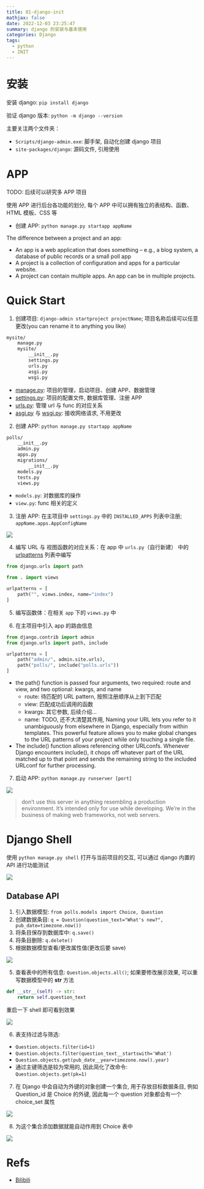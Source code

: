 ```yaml
---
title: 01-django-init
mathjax: false
date: 2022-12-03 23:25:47
summary: django 的安装与基本使用
categories: Django
tags:
  - python
  - INIT
---
```


# 安装

安装 django: `pip install django`

验证 django 版本: `python -m django --version`

主要关注两个文件夹：
- `Scripts/django-admin.exe`: 脚手架, 自动化创建 django 项目
- `site-packages/django`: 源码文件, 引用使用

# APP

TODO: 后续可以研究多 APP 项目

使用 APP 进行后台各功能的划分, 每个 APP 中可以拥有独立的表结构、函数、HTML 模板、CSS 等
- 创建 APP: `python manage.py startapp appName`

The difference between a project and an app:
- An app is a web application that does something – e.g., a blog system, a database of public records or a small poll app
- A project is a collection of configuration and apps for a particular website. 
- A project can contain multiple apps. An app can be in multiple projects.

# Quick Start

1. 创建项目: `django-admin startproject projectName`; 项目名称后续可以任意更改(you can rename it to anything you like)

```html
mysite/
    manage.py
    mysite/
        __init__.py
        settings.py
        urls.py
        asgi.py
        wsgi.py
```

- [manage.py](https://docs.djangoproject.com/en/4.1/ref/django-admin/): 项目的管理，启动项目、创建 APP、数据管理
- [settings.py](https://docs.djangoproject.com/en/4.1/topics/settings/): 项目的配置文件, 数据库管理、注册 APP
- [urls.py](https://docs.djangoproject.com/en/4.1/topics/http/urls/): 管理 url 与 func 的对应关系
- [asgi.py](https://docs.djangoproject.com/en/4.1/howto/deployment/asgi/) 与 [wsgi.py](https://docs.djangoproject.com/en/4.1/howto/deployment/wsgi/): 接收网络请求, 不用更改

2. 创建 APP: `python manage.py startapp appName`

```html
polls/
    __init__.py
    admin.py
    apps.py
    migrations/
        __init__.py
    models.py
    tests.py
    views.py
```

- `models.py`: 对数据库的操作
- `view.py`: func 相关的定义

3. 注册 APP: 在主项目中 `settings.py` 中的 `INSTALLED_APPS` 列表中注册; `appName.apps.AppConfigName`

![](https://raw.githubusercontent.com/Coming98/pictures/main/202212071742844.png)

4. 编写 URL 与 视图函数的对应关系：在 app 中 `urls.py`（自行新建） 中的 [urlpatterns](https://docs.djangoproject.com/en/4.1/topics/http/urls/) 列表中编写

```python
from django.urls import path

from . import views

urlpatterns = [
    path("", views.index, name="index")
]
```

5. 编写函数体：在相关 `app` 下的 `views.py` 中

6. 在主项目中引入 app 的路由信息

```python
from django.contrib import admin
from django.urls import path, include

urlpatterns = [
    path("admin/", admin.site.urls),
    path("polls/", include("polls.urls"))
]
```

- the path() function is passed four arguments, two required: route and view, and two optional: kwargs, and name
  - route: 待匹配的 URL pattern, 按照注册顺序从上到下匹配
  - view: 匹配成功后调用的函数
  - kwargs: 其它参数, 后续介绍...
  - name: TODO, 还不大清楚其作用, Naming your URL lets you refer to it unambiguously from elsewhere in Django, especially from within templates. This powerful feature allows you to make global changes to the URL patterns of your project while only touching a single file.
- The include() function allows referencing other URLconfs. Whenever Django encounters include(), it chops off whatever part of the URL matched up to that point and sends the remaining string to the included URLconf for further processing.

7. 启动 APP: `python manage.py runserver [port]`

![](https://raw.githubusercontent.com/Coming98/pictures/main/202212032323367.png)

> don’t use this server in anything resembling a production environment. It’s intended only for use while developing. 
> We’re in the business of making web frameworks, not web servers.

# Django Shell

使用 `python manage.py shell` 打开与当前项目的交互, 可以通过 django 内置的 API 进行功能测试

![](https://raw.githubusercontent.com/Coming98/pictures/main/202212071757229.png)

## Database API

1. 引入数据模型: `from polls.models import Choice, Question`
2. 创建数据条目: `q = Question(question_text="What's new?", pub_date=timezone.now())`
3. 将条目保存到数据库中: `q.save()`
4. 将条目删除: `q.delete()`
5. 根据数据模型查看/更改属性值(更改后要 save)

![](https://raw.githubusercontent.com/Coming98/pictures/main/202212071800325.png)

5. 查看表中的所有信息: `Question.objects.all()`; 如果要修改展示效果, 可以重写数据模型中的 __str__ 方法

```python
def __str__(self) -> str:
    return self.question_text
```

重启一下 shell 即可看到效果

![](https://raw.githubusercontent.com/Coming98/pictures/main/202212071809453.png)

6. 表支持过滤与筛选: 
- `Question.objects.filter(id=1)`
- `Question.objects.filter(question_text__startswith='What')`
- `Question.objects.get(pub_date__year=timezone.now().year)`
- 通过主键筛选是较为常用的, 因此简化了改命令: `Question.objects.get(pk=1)`

7. 在 Django 中会自动为外键的对象创建一个集合, 用于存放目标数据条目, 例如 Question_id 是 Choice 的外键, 因此每一个 question 对象都会有一个 choice_set 属性

![](https://raw.githubusercontent.com/Coming98/pictures/main/202212071818369.png)

8. 为这个集合添加数据就能自动作用到 Choice 表中

![](https://raw.githubusercontent.com/Coming98/pictures/main/202212071821430.png)


# Refs

- [Bilibili](https://www.bilibili.com/video/BV1S44y1K7Hd/?vd_source=b982c5b9804c7552564e69b7b5d8a2e0)
